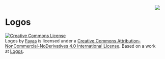 <img align="right" src="https://emojipedia-us.s3.dualstack.us-west-1.amazonaws.com/thumbs/120/apple/155/artist-palette_1f3a8.png">

# Logos
<a rel="license" href="http://creativecommons.org/licenses/by-nc-nd/4.0/"><img alt="Creative Commons License" style="border-width:0" src="https://i.creativecommons.org/l/by-nc-nd/4.0/80x15.png" /></a><br /><span xmlns:dct="http://purl.org/dc/terms/" href="http://purl.org/dc/dcmitype/StillImage" property="dct:title" rel="dct:type">Logos</span> by <a xmlns:cc="http://creativecommons.org/ns#" href="https://fayas.cf" property="cc:attributionName" rel="cc:attributionURL">Fayas</a> is licensed under a <a rel="license" href="http://creativecommons.org/licenses/by-nc-nd/4.0/">Creative Commons Attribution-NonCommercial-NoDerivatives 4.0 International License</a>. Based on a work at <a xmlns:dct="http://purl.org/dc/terms/" href="https://github.com/FayasNoushad/Logos" rel="dct:source">Logos</a>.
